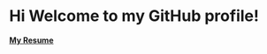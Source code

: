 # Hi Welcome to my GitHub profile!

[**My Resume**](https://github.com/armenmerzaian/armenmerzaian/blob/main/Armen_Merzaian_Resume.pdf)
